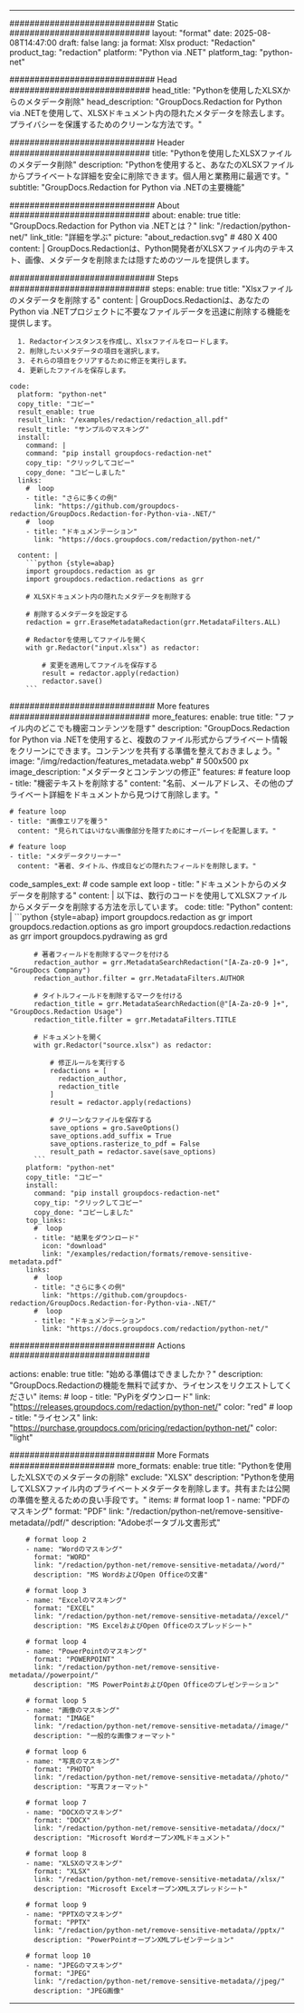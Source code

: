 
---
############################# Static ############################
layout: "format"
date:  2025-08-08T14:47:00
draft: false
lang: ja
format: Xlsx
product: "Redaction"
product_tag: "redaction"
platform: "Python via .NET"
platform_tag: "python-net"

############################# Head ############################
head_title: "Pythonを使用したXLSXからのメタデータ削除"
head_description: "GroupDocs.Redaction for Python via .NETを使用して、XLSXドキュメント内の隠れたメタデータを除去します。プライバシーを保護するためのクリーンな方法です。"

############################# Header ############################
title: "Pythonを使用したXLSXファイルのメタデータ削除" 
description: "Pythonを使用すると、あなたのXLSXファイルからプライベートな詳細を安全に削除できます。個人用と業務用に最適です。"
subtitle: "GroupDocs.Redaction for Python via .NETの主要機能" 

############################# About ############################
about:
    enable: true
    title: "GroupDocs.Redaction for Python via .NETとは？"
    link: "/redaction/python-net/"
    link_title: "詳細を学ぶ"
    picture: "about_redaction.svg" # 480 X 400
    content: |
       GroupDocs.Redactionは、Python開発者がXLSXファイル内のテキスト、画像、メタデータを削除または隠すためのツールを提供します。

############################# Steps ############################
steps:
    enable: true
    title: "Xlsxファイルのメタデータを削除する"
    content: |
      GroupDocs.Redactionは、あなたのPython via .NETプロジェクトに不要なファイルデータを迅速に削除する機能を提供します。
      
      1. Redactorインスタンスを作成し、Xlsxファイルをロードします。
      2. 削除したいメタデータの項目を選択します。
      3. それらの項目をクリアするために修正を実行します。
      4. 更新したファイルを保存します。
   
    code:
      platform: "python-net"
      copy_title: "コピー"
      result_enable: true
      result_link: "/examples/redaction/redaction_all.pdf"
      result_title: "サンプルのマスキング"
      install:
        command: |
        command: "pip install groupdocs-redaction-net"
        copy_tip: "クリックしてコピー"
        copy_done: "コピーしました"
      links:
        #  loop
        - title: "さらに多くの例"
          link: "https://github.com/groupdocs-redaction/GroupDocs.Redaction-for-Python-via-.NET/"
        #  loop
        - title: "ドキュメンテーション"
          link: "https://docs.groupdocs.com/redaction/python-net/"
          
      content: |
        ```python {style=abap}
        import groupdocs.redaction as gr
        import groupdocs.redaction.redactions as grr

        # XLSXドキュメント内の隠れたメタデータを削除する

        # 削除するメタデータを設定する
        redaction = grr.EraseMetadataRedaction(grr.MetadataFilters.ALL)

        # Redactorを使用してファイルを開く
        with gr.Redactor("input.xlsx") as redactor:

            # 変更を適用してファイルを保存する
            result = redactor.apply(redaction)
            redactor.save()
        ```            


############################# More features ############################
more_features:
  enable: true
  title: "ファイル内のどこでも機密コンテンツを隠す"
  description: "GroupDocs.Redaction for Python via .NETを使用すると、複数のファイル形式からプライベート情報をクリーンにできます。コンテンツを共有する準備を整えておきましょう。"
  image: "/img/redaction/features_metadata.webp" # 500x500 px
  image_description: "メタデータとコンテンツの修正"
  features:
    # feature loop
    - title: "機密テキストを削除する"
      content: "名前、メールアドレス、その他のプライベート詳細をドキュメントから見つけて削除します。"

    # feature loop
    - title: "画像エリアを覆う"
      content: "見られてはいけない画像部分を隠すためにオーバーレイを配置します。"

    # feature loop
    - title: "メタデータクリーナー"
      content: "著者、タイトル、作成日などの隠れたフィールドを削除します。"
      
  code_samples_ext:
    # code sample ext loop
    - title: "ドキュメントからのメタデータを削除する"
      content: |
        以下は、数行のコードを使用してXLSXファイルからメタデータを削除する方法を示しています。
      code:
        title: "Python"
        content: |
          ```python {style=abap}
          import groupdocs.redaction as gr
          import groupdocs.redaction.options as gro
          import groupdocs.redaction.redactions as grr
          import groupdocs.pydrawing as grd

          # 著者フィールドを削除するマークを付ける
          redaction_author = grr.MetadataSearchRedaction("[A-Za-z0-9 ]+", "GroupDocs Company")
          redaction_author.filter = grr.MetadataFilters.AUTHOR

          # タイトルフィールドを削除するマークを付ける
          redaction_title = grr.MetadataSearchRedaction(@"[A-Za-z0-9 ]+", "GroupDocs.Redaction Usage")
          redaction_title.filter = grr.MetadataFilters.TITLE

          # ドキュメントを開く
          with gr.Redactor("source.xlsx") as redactor:

              # 修正ルールを実行する
              redactions = [
                redaction_author,
                redaction_title
              ]
              result = redactor.apply(redactions)

              # クリーンなファイルを保存する
              save_options = gro.SaveOptions()
              save_options.add_suffix = True
              save_options.rasterize_to_pdf = False
              result_path = redactor.save(save_options)
          ```
        platform: "python-net"
        copy_title: "コピー"
        install:
          command: "pip install groupdocs-redaction-net"
          copy_tip: "クリックしてコピー"
          copy_done: "コピーしました"
        top_links:
          #  loop
          - title: "結果をダウンロード"
            icon: "download"
            link: "/examples/redaction/formats/remove-sensitive-metadata.pdf"
        links:
          #  loop
          - title: "さらに多くの例"
            link: "https://github.com/groupdocs-redaction/GroupDocs.Redaction-for-Python-via-.NET/"
          #  loop
          - title: "ドキュメンテーション"
            link: "https://docs.groupdocs.com/redaction/python-net/"


############################# Actions ############################

actions:
  enable: true
  title: "始める準備はできましたか？"
  description: "GroupDocs.Redactionの機能を無料で試すか、ライセンスをリクエストしてください"
  items:
    #  loop
    - title: "PyPiをダウンロード"
      link: "https://releases.groupdocs.com/redaction/python-net/"
      color: "red"
        #  loop
    - title: "ライセンス"
      link: "https://purchase.groupdocs.com/pricing/redaction/python-net/"
      color: "light"


############################# More Formats #####################
more_formats:
    enable: true
    title: "Pythonを使用したXLSXでのメタデータの削除"
    exclude: "XLSX"
    description: "Pythonを使用してXLSXファイル内のプライベートメタデータを削除します。共有または公開の準備を整えるための良い手段です。"
    items: 
        # format loop 1
        - name: "PDFのマスキング"
          format: "PDF"
          link: "/redaction/python-net/remove-sensitive-metadata//pdf/"
          description: "Adobeポータブル文書形式"

        # format loop 2
        - name: "Wordのマスキング"
          format: "WORD"
          link: "/redaction/python-net/remove-sensitive-metadata//word/"
          description: "MS WordおよびOpen Officeの文書"
          
        # format loop 3
        - name: "Excelのマスキング"
          format: "EXCEL"
          link: "/redaction/python-net/remove-sensitive-metadata//excel/"
          description: "MS ExcelおよびOpen Officeのスプレッドシート"

        # format loop 4
        - name: "PowerPointのマスキング"
          format: "POWERPOINT"
          link: "/redaction/python-net/remove-sensitive-metadata//powerpoint/"
          description: "MS PowerPointおよびOpen Officeのプレゼンテーション"

        # format loop 5
        - name: "画像のマスキング"
          format: "IMAGE"
          link: "/redaction/python-net/remove-sensitive-metadata//image/"
          description: "一般的な画像フォーマット"

        # format loop 6
        - name: "写真のマスキング"
          format: "PHOTO"
          link: "/redaction/python-net/remove-sensitive-metadata//photo/"
          description: "写真フォーマット"

        # format loop 7
        - name: "DOCXのマスキング"
          format: "DOCX"
          link: "/redaction/python-net/remove-sensitive-metadata//docx/"
          description: "Microsoft WordオープンXMLドキュメント"
          
        # format loop 8
        - name: "XLSXのマスキング"
          format: "XLSX"
          link: "/redaction/python-net/remove-sensitive-metadata//xlsx/"
          description: "Microsoft ExcelオープンXMLスプレッドシート"
          
        # format loop 9
        - name: "PPTXのマスキング"
          format: "PPTX"
          link: "/redaction/python-net/remove-sensitive-metadata//pptx/"
          description: "PowerPointオープンXMLプレゼンテーション"

        # format loop 10
        - name: "JPEGのマスキング"
          format: "JPEG"
          link: "/redaction/python-net/remove-sensitive-metadata//jpeg/"
          description: "JPEG画像"


---